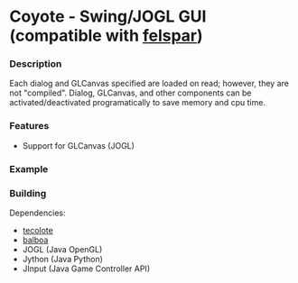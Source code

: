 Coyote - Swing/JOGL GUI (compatible with [felspar](https://github.com/pjdufour/felspar))
===

### Description

Each dialog and GLCanvas specified are loaded on read; however, they are not "compiled".  Dialog, GLCanvas, and other components can be activated/deactivated programatically to save memory and cpu time.

### Features

 - Support for GLCanvas (JOGL)

### Example


### Building

Dependencies:

- [tecolote](https://github.com/pjdufour/tecolote)
- [balboa](https://github.com/pjdufour/balboa)
- JOGL (Java OpenGL)
- Jython (Java Python)
- JInput (Java Game Controller API)